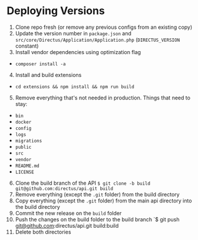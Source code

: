 # Deploying Versions

1. Clone repo fresh (or remove any previous configs from an existing copy)
2. Update the version number in `package.json` and `src/core/Directus/Application/Application.php` (`DIRECTUS_VERSION` constant)
3. Install vendor dependencies using optimization flag
  * `composer install -a`
4. Install and build extensions
  * `cd extensions && npm install && npm run build`
5. Remove everything that's not needed in production. Things that need to stay:
  * `bin`
  * `docker`
  * `config`
  * `logs `
  * `migrations`
  * `public`
  * `src`
  * `vendor`
  * `README.md`
  * `LICENSE`
6. Clone the build branch of the API
  `$ git clone -b build git@github.com:directus/api.git build`
7. Remove everything (except the `.git` folder) from the build directory
8. Copy everything (except the `.git` folder) from the main api directory into the build directory
9. Commit the new release on the `build` folder
10. Push the changes on the build folder to the build branch
	`$ git push git@github.com:directus/api.git build:build
11. Delete both directories